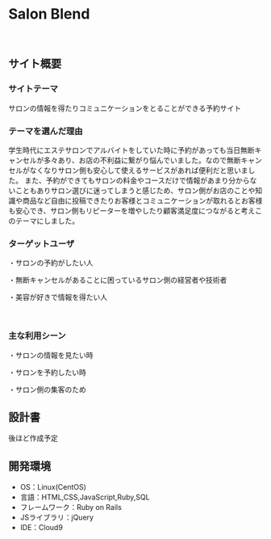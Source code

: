 # Salon Blend
​
## サイト概要
### サイトテーマ
<!--何を『目的』とし、どのような『分類』なのかを簡潔に書く-->
サロンの情報を得たりコミュニケーションをとることができる予約サイト
### テーマを選んだ理由
<!--なぜこのようなテーマにしたかを説明する-->
​学生時代にエステサロンでアルバイトをしていた時に予約があっても当日無断キャンセルが多々あり、お店の不利益に繋がり悩んでいました。なので無断キャンセルがなくなりサロン側も安心して使えるサービスがあれば便利だと思いました。
 また、予約ができてもサロンの料金やコースだけで情報があまり分からないこともありサロン選びに迷ってしまうと感じため、サロン側がお店のことや知識や商品など自由に投稿できたりお客様とコミュニケーションが取れるとお客様も安心でき、サロン側もリピーターを増やしたり顧客満足度につながると考えこのテーマにしました。



### ターゲットユーザ
・サロンの予約がしたい人

・無断キャンセルがあることに困っているサロン側の経営者や技術者

・美容が好きで情報を得たい人

​
### 主な利用シーン
・サロンの情報を見たい時

・サロンを予約したい時

・サロン側の集客のため
## 設計書
後ほど作成予定​
## 開発環境
- OS：Linux(CentOS)
- 言語：HTML,CSS,JavaScript,Ruby,SQL
- フレームワーク：Ruby on Rails
- JSライブラリ：jQuery
- IDE：Cloud9
​